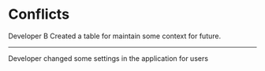 # Conflicts


Developer B Created a table for maintain some context for future.

-----
Developer changed some settings in the application for users

